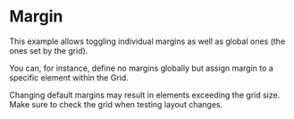 # Margin

This example allows toggling individual margins as well as global ones (the ones set by the grid).

You can, for instance, define no margins globally but assign margin to a specific element within the Grid.

Changing default margins may result in elements exceeding the grid size. Make sure to check the grid when testing layout changes.
